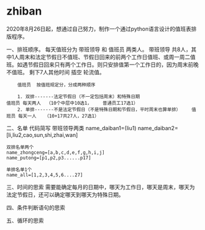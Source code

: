 # zhiban
2020年8月26日起，想通过自己努力，制作一个通过python语言设计的值班表排版程序。

一、排班顺序。
    每天值班分为  带班领导  和  值班员   两类人。
        带班领导 共8人，其中1人周末和法定节假日不值班、节假日回来的前两个工作日值班、或周一周二值班。如遇节假日回来只有两个工作日。则只安排值第一个工作日的，因为周末前晚不值班。
        剩下7人其他时间 插空  轮流值。
    
        值班员  按值班规定分，分成两种顺序
    
        1. 双排-------法定节假日（不一定包括周末）和特殊日期                    值班员 每天两人  （10个中层中10选1，    普通员工17选1）
        2. 单排-------不是法定节假日（不是特殊日期和节假日，平时周末也算单排）    值班员 每天一人   （10+17共27人，27选1）

二、名单
    代码简写 带班领导两类
    name_daiban1=(liu1)
    name_daiban2=[li,liu2,cao,sun,shi,zhai,wan]    
    
    双排名单两个
    name_zhongceng=[a,b,c,d,e,f,g,h,i,j]
    name_putong=[p1,p2,p3......p17]
    
    单排名单1个
    name_all=[1,2,3,4,5,6....27]

三、时间的思索
    需要能确定每月的日期中，哪天为工作日，哪天是周末，哪天为法定节假日，还可以确定哪天到哪天为特殊日期。


四、条件判断语句的思索



五、循环的思索
   
